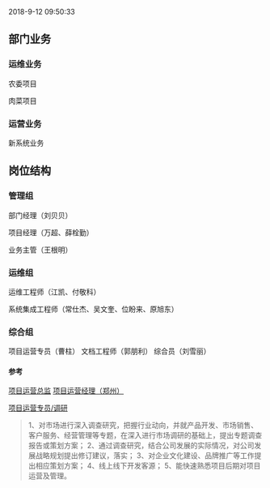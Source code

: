 
2018-9-12 09:50:33


## 部门业务

### 运维业务
农委项目

肉菜项目


### 运营业务

新系统业务








## 岗位结构

### 管理组
部门经理（刘贝贝）

项目经理（万超、薛栓勤）

业务主管（王根明）

### 运维组

运维工程师（江凯、付敬科）

系统集成工程师（常仕杰、吴文奎、位盼来、原旭东）

### 综合组

项目运营专员（曹柱）
文档工程师（郭朋利）
综合员（刘雪丽）













#### 参考

[项目运营总监]()
[项目运营经理（郑州）](http://zhaopin.baidu.com/szzw?id=https%3A%2F%2Fjobs.51job.com%2Fzhengzhou%2F101192180.html%3Ffrom%3Dbaidualaddin&query=%E9%A1%B9%E7%9B%AE%E8%BF%90%E8%90%A5%E4%B8%93%E5%91%98&city=%E9%83%91%E5%B7%9E)

[项目运营专员/调研](http://zhaopin.baidu.com/szzw?id=http%3A%2F%2Fkg.baidu.com%2Fod%2F4002%2F2010293%2F51761a8e82b3ebacc7f8bf8e4a30ce91&query=%E9%A1%B9%E7%9B%AE%E8%BF%90%E8%90%A5%E4%B8%93%E5%91%98&city=%E9%83%91%E5%B7%9E)

>1、对市场进行深入调查研究，把握行业动向，并就产品开发、市场销售、客户服务、经营管理等专题，在深入进行市场调研的基础上，提出专题调查报告或策划方案； 2、通过调查研究，结合公司发展的实际情况，对公司发展战略规划提出修订建议，落实； 3、对企业文化建设、品牌推广等工作提出相应策划方案； 4、线上线下开发客源； 5、能快速熟悉项目后期对项目运营及管理。
<!--stackedit_data:
eyJoaXN0b3J5IjpbMjA2MDU2NzEyMSwtMTY3NzEyNTAwLDIwND
AyOTc2MjIsNzMwOTk4MTE2XX0=
-->